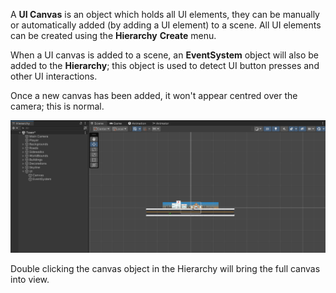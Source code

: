 A **UI Canvas** is an object which holds all UI elements, they can be manually or automatically added (by adding a UI element) to a scene. All UI elements can be created using the **Hierarchy** **Create** menu.

When a UI canvas is added to a scene, an **EventSystem** object will also be added to the **Hierarchy**; this object is used to detect UI button presses and other UI interactions.

Once a new canvas has been added, it won't appear centred over the camera; this is normal.

![](../images/canvas_out_of_view.png)

Double clicking the canvas object in the Hierarchy will bring the full canvas into view.